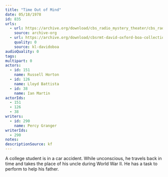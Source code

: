 ```yaml
---
title: "Time Out of Mind"
date: 05/18/1978
id: 835
urls: 
  - url: https://archive.org/download/cbs_radio_mystery_theater/cbs_radio_mystery_theater-0801-0850.zip/cbs_radio_mystery_theater-0801-0850%2Fcbsrmt_0835_time_out_of_mind.mp3
    source: archive-org
  - url: https://archive.org/download/cbsrmt-david-oxford-boa-collection/CBSRMT-780518-0835-Time-out-of-Mind-(128-48)_WBBM-JE-{BoA}.mp3
    quality: 0
    source: kl-davidoboa
audioQuality: 0
tags: 
multipart: 0
actors:  
  - id: 151
    name: Russell Horton  
  - id: 126
    name: Lloyd Battista  
  - id: 38
    name: Ian Martin
actorIds:  
  - 151  
  - 126  
  - 38
writers:  
  - id: 290
    name: Percy Granger
writerIds:  
  - 290
notes: 
descriptionSource: kf
---
```

A college student is in a car accident. While unconscious, he travels back in time and takes the place of his uncle during World War II. He has a task to perform to help his father.